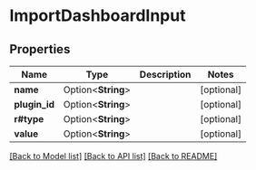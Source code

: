 # ImportDashboardInput

## Properties

Name | Type | Description | Notes
------------ | ------------- | ------------- | -------------
**name** | Option<**String**> |  | [optional]
**plugin_id** | Option<**String**> |  | [optional]
**r#type** | Option<**String**> |  | [optional]
**value** | Option<**String**> |  | [optional]

[[Back to Model list]](../README.md#documentation-for-models) [[Back to API list]](../README.md#documentation-for-api-endpoints) [[Back to README]](../README.md)


